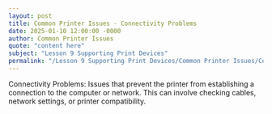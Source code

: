 ```yaml
---
layout: post
title: Common Printer Issues - Connectivity Problems
date: 2025-01-10 12:00:00 -0000
author: Common Printer Issues
quote: "content here"
subject: "Lesson 9 Supporting Print Devices"
permalink: "/Lesson 9 Supporting Print Devices/Common Printer Issues/Common Printer Issues - Connectivity Problems"
---
```


Connectivity Problems: Issues that prevent the printer from establishing a connection to the computer or network. This can involve checking cables, network settings, or printer compatibility.
